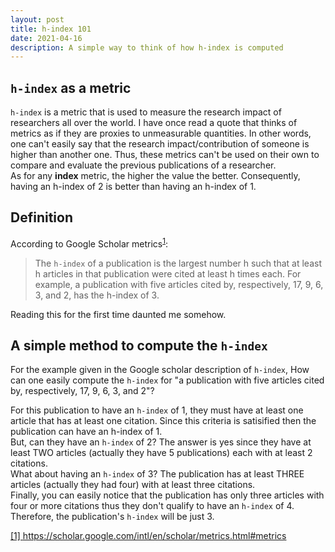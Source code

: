 ```yaml
---
layout: post
title: h-index 101
date: 2021-04-16
description: A simple way to think of how h-index is computed
---
```


## `h-index` as a metric
`h-index` is a metric that is used to measure the research impact of researchers all over the world. I have once read a quote that thinks of metrics as if they are proxies to unmeasurable quantities. In other words, one can't easily say that the research impact/contribution of someone is higher than another one. Thus, these metrics can't be used on their own to compare and evaluate the previous publications of a researcher.<br>
As for any **index** metric, the higher the value the better. Consequently, having an h-index of 2 is better than having an h-index of 1.

## Definition
According to Google Scholar metrics<sup>[1](#google-scholar-metrics)</sup>:
> The `h-index` of a publication is the largest number h such that at least h articles in that publication were cited at least h times each. For example, a publication with five articles cited by, respectively, 17, 9, 6, 3, and 2, has the h-index of 3.

Reading this for the first time daunted me somehow.

## A simple method to compute the `h-index`
For the example given in the Google scholar description of `h-index`, How can one easily compute the `h-index` for "a publication with five articles cited by, respectively, 17, 9, 6, 3, and 2"?

For this publication to have an `h-index` of 1, they must have at least one article that has at least one citation. Since this criteria is satisified then the publication can have an h-index of 1.<br>
But, can they have an `h-index` of 2? The answer is yes since they have at least TWO articles (actually they have 5 publications) each with at least 2 citations.<br>
What about having an `h-index` of 3? The publication has at least THREE articles (actually they had four) with at least three citations.<br>
Finally, you can easily notice that the publication has only three articles with four or more citations thus they don't qualify to have an `h-index` of 4.<br>
Therefore, the publication's `h-index` will be just 3.


<a name="google-scholar-metrics" href="https://scholar.google.com/intl/en/scholar/metrics.html#metrics" target="_blank">[1] https://scholar.google.com/intl/en/scholar/metrics.html#metrics</a>
